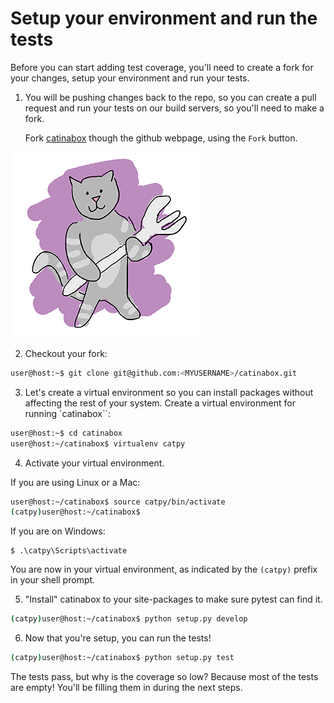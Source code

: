 # Setup your environment and run the tests

Before you can start adding test coverage, you'll need to create a fork for
your changes, setup your environment and run your tests.

1. You will be pushing changes back to the repo, so you can create a pull
   request and run your tests on our build servers, so you'll need to make a
   fork.

   Fork [catinabox](https://github.com/keeppythonweird/catinabox) though
   the github webpage, using the `Fork` button.

![fork](../pics/fork.png)

2. Checkout your fork:

  ```bash
  user@host:~$ git clone git@github.com:<MYUSERNAME>/catinabox.git
  ```

3. Let's create a virtual environment so you can install packages without
   affecting the rest of your system. Create a virtual environment for running
   `catinabox``:

  ```bash
  user@host:~$ cd catinabox
  user@host:~/catinabox$ virtualenv catpy
  ```

4. Activate your virtual environment.

  If you are using Linux or a Mac:

  ```bash
  user@host:~/catinabox$ source catpy/bin/activate
  (catpy)user@host:~/catinabox$
  ```

  If you are on Windows:

  ```
  $ .\catpy\Scripts\activate
  ```

  You are now in your virtual environment, as indicated by the `(catpy)` prefix
  in your shell prompt.

5. "Install" catinabox to your site-packages to make sure pytest can find it.

  ```bash
  (catpy)user@host:~/catinabox$ python setup.py develop
  ```

6. Now that you're setup, you can run the tests!

  ```bash
  (catpy)user@host:~/catinabox$ python setup.py test
  ```

The tests pass, but why is the coverage so low? Because most of the tests
are empty! You'll be filling them in during the next steps.
